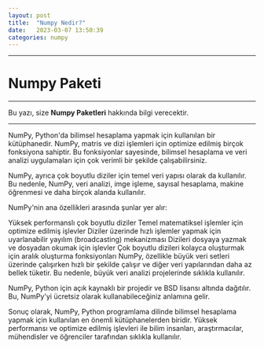 ```yaml
---
layout: post
title:  "Numpy Nedir?"
date:   2023-03-07 13:50:39
categories: numpy
---
```


---
# Numpy Paketi
---
Bu yazı, size **Numpy Paketleri** hakkında bilgi verecektir.

---

NumPy, Python'da bilimsel hesaplama yapmak için kullanılan bir kütüphanedir. NumPy, matris ve dizi işlemleri için optimize edilmiş birçok fonksiyona sahiptir. Bu fonksiyonlar sayesinde, bilimsel hesaplama ve veri analizi uygulamaları için çok verimli bir şekilde çalışabilirsiniz.

NumPy, ayrıca çok boyutlu diziler için temel veri yapısı olarak da kullanılır. Bu nedenle, NumPy, veri analizi, imge işleme, sayısal hesaplama, makine öğrenmesi ve daha birçok alanda kullanılır.

NumPy'nin ana özellikleri arasında şunlar yer alır:

Yüksek performanslı çok boyutlu diziler
Temel matematiksel işlemler için optimize edilmiş işlevler
Diziler üzerinde hızlı işlemler yapmak için uyarlanabilir yayılım (broadcasting) mekanizması
Dizileri dosyaya yazmak ve dosyadan okumak için işlevler
Çok boyutlu dizileri kolayca oluşturmak için aralık oluşturma fonksiyonları
NumPy, özellikle büyük veri setleri üzerinde çalışırken hızlı bir şekilde çalışır ve diğer veri yapılarından daha az bellek tüketir. Bu nedenle, büyük veri analizi projelerinde sıklıkla kullanılır.

NumPy, Python için açık kaynaklı bir projedir ve BSD lisansı altında dağıtılır. Bu, NumPy'yi ücretsiz olarak kullanabileceğiniz anlamına gelir.

Sonuç olarak, NumPy, Python programlama dilinde bilimsel hesaplama yapmak için kullanılan en önemli kütüphanelerden biridir. Yüksek performansı ve optimize edilmiş işlevleri ile bilim insanları, araştırmacılar, mühendisler ve öğrenciler tarafından sıklıkla kullanılır.

